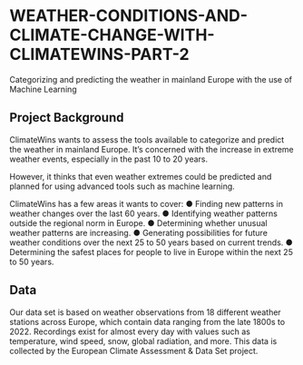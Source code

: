 # WEATHER-CONDITIONS-AND-CLIMATE-CHANGE-WITH-CLIMATEWINS-PART-2
Categorizing and predicting the weather in mainland Europe with the use of Machine Learning
## Project Background
ClimateWins wants to assess the tools available to categorize and predict the weather in mainland Europe. It’s concerned with the increase in extreme weather events, especially in the past 10 to 20 years. 

However, it thinks that even weather extremes could be predicted and planned for using advanced tools such as machine learning. 

ClimateWins has a few areas it wants to cover: 
● Finding new patterns in weather changes over the last 60 years. 
● Identifying weather patterns outside the regional norm in Europe. 
● Determining whether unusual weather patterns are increasing. 
● Generating possibilities for future weather conditions over the next 25 to 50 years based on current trends. 
● Determining the safest places for people to live in Europe within the next 25 to 50 years. 

## Data
Our data set is based on weather observations from 18 different weather stations across Europe, which contain data ranging from the late 1800s to 2022. Recordings exist for almost every day with values such as temperature, wind speed, snow, global radiation, and more. This data is collected by the European Climate Assessment & Data Set project.
